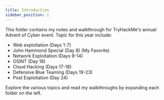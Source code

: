 ```yaml
---
title: Introduction
sidebar_position: 1
---
```


This folder contains my notes and walkthrough for TryHackMe's annual Advent of Cyber event. Topic for this year include:  
 - Web exploitation (Days 1-7)  
 - John Hammond Special (Day 8) (My Favorite)
 - Network Exploitation (Days 9-14)  
 - OSINT (Day 16)  
 - Cloud Hacking (Days 17-18)  
 - Defensive Blue Teaming (Days 19-23)  
 - Post Exploitation (Day 24)

Explore the various topics and read my walkthroughs by expanding each folder on the left. 